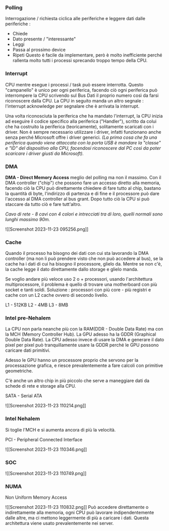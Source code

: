 ### Polling

Interrogazione / richiesta ciclica alle periferiche e leggere dati dalle periferiche :
- Chiede
- Dato presente / "interessante"
- Leggi
- Passa al prossimo device
- Ripeti
Questo è facile da implementare, però è molto inefficiente perché rallenta molto tutti i processi sprecando troppo tempo della CPU.

### Interrupt

CPU mentre esegue i processi / task può essere interrotta. Questo "campanello" è unico per ogni periferica, facendo ciò ogni periferica può interrompere la CPU scrivendo sul Bus Dati il proprio numero così da farsi riconoscere dalla CPU.
La CPU in seguito manda un altro segnale : l'interrupt acknowledge per segnalare che è arrivata la interrupt.

Una volta riconosciuta la periferica che ha mandato l'interrupt, la CPU inizia ad eseguire il codice specifico alla periferica ("Handler"), scritto da colui che ha costruito la periferica (teoricamente), solitamente scaricati con i driver. Non è sempre necessario utilizzare i driver, infatti funzionano anche senza perché Microsoft offre i driver generici. *(La prima cosa che fa una periferica quando viene attaccata con la porta USB è mandare la "classe" e "ID" del dispositivo alla CPU, facendosi riconoscere dal PC così da poter scaricare i driver giusti da Microsoft).*

### DMA

**DMA - Direct Memory Access** meglio del polling ma non il massimo. Con il DMA controller ("chip") che possono fare un accesso diretto alla memoria, facendo ciò la CPU può direttamente chiedere di fare tutto al chip, bastano la quantità di byte, l'indirizzo di partenza e di fine e il processore può dare l'accesso al DMA controller al bus grant. Dopo tutto ciò la CPU si può staccare da tutto ciò e fare tutt'altro.

*Cavo di rete - 8 cavi con 4 colori e intrecciati tra di loro, quelli normali sono lunghi massimo 90m.*

![[Screenshot 2023-11-23 095256.png]]

### Cache

Quando il processo ha bisogno dei dati con cui sta lavorando la DMA controller (ma non li può prendere visto che non può accedere al bus), se la cache ha i dati di cui ha bisogno il processore, glielo da. Mentre se non c'è, la cache legge il dato direttamente dallo storage e glielo manda.

Se voglio andare più veloce uso 2 o + processori, usando l'architettura multiprocessore, il problema è quello di trovare una motherboard con più socket e tanti soldi.
Soluzione : processori con più core - più registri e cache con un L2 cache ovvero di secondo livello.

L1 - 512KB
L2 - 4MB
L3 - 8MB

### Intel pre-Nehalem

La CPU non parla neanche più con la RAM(DDR - Double Data Rate) ma con la MCH (Memory Controller Hub). La GPU adesso ha la GDDR (Graphical Double Data Rate). La CPU adesso invece di usare la DMA e generare il dato pixel per pixel può tranquillamente usare la GDDR perché le GPU possono caricare dati primitivi.

Adesso le GPU hanno un processore proprio che servono per la processazione grafica, e riesce prevalentemente a fare calcoli con primitive geometriche.

C'è anche un altro chip in più piccolo che serve a maneggiare dati da schede di rete e storage alla CPU.

SATA - Serial ATA

![[Screenshot 2023-11-23 110214.png]]

### Intel Nehalem

Si toglie l'MCH e si aumenta ancora di più la velocità.

PCI - Peripheral Connected Interface

![[Screenshot 2023-11-23 110346.png]]

### SOC

![[Screenshot 2023-11-23 110749.png]]

### NUMA

Non Uniform Memory Access

![[Screenshot 2023-11-23 110832.png]]
 Può accedere direttamente o indirettamente alla memoria, ogni CPU può lavorare indipendentemente dalle altre, ma ci mettono leggermente di più a caricare i dati. Questa architettura viene usato prevalentemente nei server.